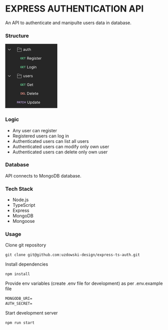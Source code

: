 # EXPRESS AUTHENTICATION API

An API to authenticate and manipulte users data in database.

### Structure

![API Structure](/assets/api_structure.png)

### Logic

- Any user can register
- Registered users can log in
- Authenticated users can list all users
- Authenticated users can modify only own user
- Authenticated users can delete only own user

### Database

API connects to MongoDB database.

### Tech Stack

- Node.js
- TypeScript
- Express
- MongoDB
- Mongoose

### Usage

Clone git repository

```
git clone git@github.com:uzdowski-design/express-ts-auth.git
```

Install dependencies

```
npm install
```

Provide env variables (create .env file for development) as per .env.example file

```
MONGODB_URI=
AUTH_SECRET=
```

Start development server

```
npm run start
```
